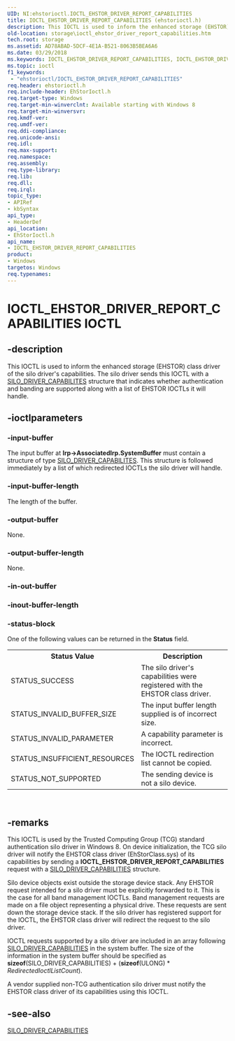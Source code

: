 ```yaml
---
UID: NI:ehstorioctl.IOCTL_EHSTOR_DRIVER_REPORT_CAPABILITIES
title: IOCTL_EHSTOR_DRIVER_REPORT_CAPABILITIES (ehstorioctl.h)
description: This IOCTL is used to inform the enhanced storage (EHSTOR) class driver of the silo driver's capabilities.
old-location: storage\ioctl_ehstor_driver_report_capabilities.htm
tech.root: storage
ms.assetid: AD78ABAD-5DCF-4E1A-B521-8063B5BEA6A6
ms.date: 03/29/2018
ms.keywords: IOCTL_EHSTOR_DRIVER_REPORT_CAPABILITIES, IOCTL_EHSTOR_DRIVER_REPORT_CAPABILITIES control, IOCTL_EHSTOR_DRIVER_REPORT_CAPABILITIES control code [Storage Devices], ehstorioctl/IOCTL_EHSTOR_DRIVER_REPORT_CAPABILITIES, storage.ioctl_ehstor_driver_report_capabilities
ms.topic: ioctl
f1_keywords:
 - "ehstorioctl/IOCTL_EHSTOR_DRIVER_REPORT_CAPABILITIES"
req.header: ehstorioctl.h
req.include-header: EhStorIoctl.h
req.target-type: Windows
req.target-min-winverclnt: Available starting with Windows 8
req.target-min-winversvr: 
req.kmdf-ver: 
req.umdf-ver: 
req.ddi-compliance: 
req.unicode-ansi: 
req.idl: 
req.max-support: 
req.namespace: 
req.assembly: 
req.type-library: 
req.lib: 
req.dll: 
req.irql: 
topic_type:
- APIRef
- kbSyntax
api_type:
- HeaderDef
api_location:
- EhStorIoctl.h
api_name:
- IOCTL_EHSTOR_DRIVER_REPORT_CAPABILITIES
product:
- Windows
targetos: Windows
req.typenames: 
---
```


# IOCTL_EHSTOR_DRIVER_REPORT_CAPABILITIES IOCTL


## -description


This IOCTL is used to inform the enhanced storage (EHSTOR) class driver of the silo  driver's capabilities.  The silo driver sends this IOCTL with a <a href="https://docs.microsoft.com/windows-hardware/drivers/ddi/content/ehstorioctl/ns-ehstorioctl-tagact_authz_state">SILO_DRIVER_CAPABILITES</a> structure that indicates whether authentication and banding are supported along with a list of EHSTOR IOCTLs it will handle.


## -ioctlparameters




### -input-buffer

The input buffer at <b>Irp->AssociatedIrp.SystemBuffer</b> must contain a structure of type <a href="https://docs.microsoft.com/windows-hardware/drivers/ddi/content/ehstorioctl/ns-ehstorioctl-tagact_authz_state">SILO_DRIVER_CAPABILITES</a>. This structure is followed immediately by a list of which redirected IOCTLs the silo driver will handle.


### -input-buffer-length

The length of the buffer.


### -output-buffer

None.


### -output-buffer-length

None.


### -in-out-buffer








### -inout-buffer-length








### -status-block

One of the following values can be returned in the <b>Status</b> field.

<table>
<tr>
<th>Status Value</th>
<th>Description</th>
</tr>
<tr>
<td>STATUS_SUCCESS</td>
<td>The silo driver's capabilities were registered with the EHSTOR class driver.</td>
</tr>
<tr>
<td>STATUS_INVALID_BUFFER_SIZE</td>
<td>The input buffer length supplied is of incorrect size.</td>
</tr>
<tr>
<td>STATUS_INVALID_PARAMETER</td>
<td>A capability parameter is incorrect.</td>
</tr>
<tr>
<td>STATUS_INSUFFICIENT_RESOURCES</td>
<td>The IOCTL redirection list cannot be copied.</td>
</tr>
<tr>
<td>STATUS_NOT_SUPPORTED</td>
<td>The sending device is not a silo device.</td>
</tr>
</table>
 


## -remarks



This IOCTL is used by the Trusted Computing Group (TCG) standard authentication silo driver in Windows 8. On device initialization, the TCG silo driver will notify the EHSTOR class driver (EhStorClass.sys) of its capabilities by sending a <b>IOCTL_EHSTOR_DRIVER_REPORT_CAPABILITIES</b> request with a <a href="https://docs.microsoft.com/windows-hardware/drivers/ddi/content/ehstorioctl/ns-ehstorioctl-_silo_driver_capabilities">SILO_DRIVER_CAPABILITIES</a> structure.

Silo device objects exist outside the storage device stack. Any EHSTOR request intended for a silo driver must be explicitly forwarded to it. This is the case for all band management IOCTLs. Band management  requests are made on a file object representing a physical drive. These requests are sent down the storage device stack. If the silo driver has registered support for the IOCTL, the EHSTOR class driver will redirect the request to the silo driver.

IOCTL requests supported by a silo driver are included in an array following <a href="https://docs.microsoft.com/windows-hardware/drivers/ddi/content/ehstorioctl/ns-ehstorioctl-_silo_driver_capabilities">SILO_DRIVER_CAPABILITIES</a> in the system buffer. The size of the information in the system buffer should be specified as <b>sizeof</b>(SILO_DRIVER_CAPABILITIES) + (<b>sizeof</b>(ULONG) * <i>RedirectedIoctlListCount</i>).

 A vendor supplied non-TCG authentication silo driver must notify the EHSTOR class driver of its capabilities using this IOCTL.




## -see-also




<a href="https://docs.microsoft.com/windows-hardware/drivers/ddi/content/ehstorioctl/ns-ehstorioctl-_silo_driver_capabilities">SILO_DRIVER_CAPABILITIES</a>
 

 

